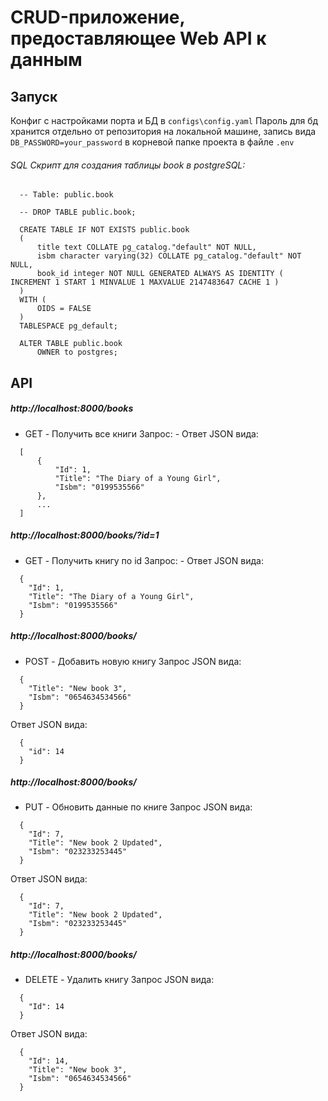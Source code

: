 # CRUD-приложение, предоставляющее Web API к данным

## Запуск
Конфиг с настройками порта и БД в ```configs\config.yaml```
Пароль для бд хранится отдельно от репозитория на локальной машине, запись вида ``` DB_PASSWORD=your_password ``` в корневой папке проекта в файле ```.env```

###### SQL Скрипт для создания таблицы book в postgreSQL: 
```
  -- Table: public.book

  -- DROP TABLE public.book;

  CREATE TABLE IF NOT EXISTS public.book
  (
      title text COLLATE pg_catalog."default" NOT NULL,
      isbm character varying(32) COLLATE pg_catalog."default" NOT NULL,
      book_id integer NOT NULL GENERATED ALWAYS AS IDENTITY ( INCREMENT 1 START 1 MINVALUE 1 MAXVALUE 2147483647 CACHE 1 )
  )
  WITH (
      OIDS = FALSE
  )
  TABLESPACE pg_default;

  ALTER TABLE public.book
      OWNER to postgres;
```

## API

##### http://localhost:8000/books
* GET - Получить все книги
Запрос: -
Ответ JSON вида:
```
  [
      {
          "Id": 1,
          "Title": "The Diary of a Young Girl",
          "Isbm": "0199535566"
      },
      ...
  ]
```

##### http://localhost:8000/books/?id=1
* GET - Получить книгу по id
Запрос: -
Ответ JSON вида:
```
  {
    "Id": 1,
    "Title": "The Diary of a Young Girl",
    "Isbm": "0199535566"
  }
```

##### http://localhost:8000/books/
* POST - Добавить новую книгу
Запрос JSON вида: 
```
  {
    "Title": "New book 3",
    "Isbm": "0654634534566"
  }
``` 
Ответ JSON вида:
```
  {
    "id": 14
  }
```

##### http://localhost:8000/books/
* PUT - Обновить данные по книге
Запрос JSON вида: 
```
  {
    "Id": 7,
    "Title": "New book 2 Updated",
    "Isbm": "023233253445"
  }
``` 
Ответ JSON вида:
```
  {
    "Id": 7,
    "Title": "New book 2 Updated",
    "Isbm": "023233253445"
  }
```

##### http://localhost:8000/books/
* DELETE - Удалить книгу
Запрос JSON вида: 
```
  {
    "Id": 14
  }
``` 
Ответ JSON вида:
```
  {
    "Id": 14,
    "Title": "New book 3",
    "Isbm": "0654634534566"
  }
```
